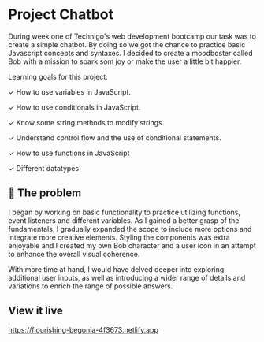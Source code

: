 # Project Chatbot 

During week one of Technigo's web development bootcamp our task was to create a simple chatbot.
By doing so we got the chance to practice basic Javascript concepts and syntaxes.
I decided to create a moodboster called Bob with a mission to spark som joy or make the user a little bit happier.

Learning goals for this project:

✓ How to use variables in JavaScript.

✓ How to use conditionals in JavaScript.

✓ Know some string methods to modify strings.

✓ Understand control flow and the use of conditional statements.

✓ How to use functions in JavaScript

✓ Different datatypes


## 🚨 The problem

I began by working on basic functionality to practice utilizing functions, event listeners and different variables.
As I gained a better grasp of the fundamentals, I gradually expanded the scope to include more options and integrate more 
creative elements. Styling the components was extra enjoyable and I created my own Bob character and a user icon in an attempt to enhance the overall visual coherence.

With more time at hand, I would have delved deeper into exploring additional user inputs, as well as introducing a wider range of details and variations to enrich the range of possible answers. 

## View it live

https://flourishing-begonia-4f3673.netlify.app
